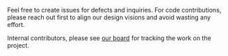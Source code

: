 Feel free to create issues for defects and inquiries. For code contributions, please reach out first to align our design visions and avoid wasting any effort.

Internal contributors, please see [our board](https://trello.com/b/3Gz6QFfo/oncilla) for tracking the work on the project.
